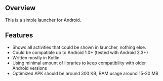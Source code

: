 ## Overview

This is a simple launcher for Android.

## Features

- Shows all activities that could be shown in launcher, nothing else.
- Could be compatible up to Android 1.0+ (tested with Android 2.3+)
- Written mostly in Kotlin
- Using minimal amount of libraries to keep compatibility with older Android versions
- Optimized APK should be around 300 KB, RAM usage around 15-20 MB